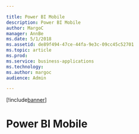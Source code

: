 ```yaml
---

title: Power BI Mobile
description: Power BI Mobile
author: MargoC
manager: AnnBe
ms.date: 5/1/2018
ms.assetid: de89f494-47ce-44fa-9e3c-09cc45c52701
ms.topic: article
ms.prod: 
ms.service: business-applications
ms.technology: 
ms.author: margoc
audience: Admin

---
```


[!include[banner](../../../includes/banner.md)]

#  Power BI Mobile


